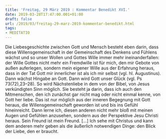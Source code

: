 ```yaml
---
title: 'Freitag, 29 März 2019 : Kommentar Benedikt XVI.'
date: 2019-03-28T17:47:00.001+01:00
draft: false
url: /2019/03/freitag-29-marz-2019-kommentar-benedikt.html
tags: 
- MEDITATIO
---
```


Die Liebesgeschichte zwischen Gott und Mensch besteht eben darin, dass diese Willensgemeinschaft in der Gemeinschaft des Denkens und Fühlens wächst und so unser Wollen und Gottes Wille immer mehr ineinanderfallen: der Wille Gottes nicht mehr ein Fremdwille ist für mich, den mir Gebote von außen auferlegen, sondern mein eigener Wille aus der Erfahrung heraus, dass in der Tat Gott mir innerlicher ist als ich mir selbst (vgl. hl. Augustinus). Dann wächst Hingabe an Gott. Dann wird Gott unser Glück (vgl. Ps 73(72),23–28). So wird Nächstenliebe in dem von der Bibel, von Jesus verkündigten Sinn möglich. Sie besteht ja darin, dass ich auch den Mitmenschen, den ich zunächst gar nicht mag oder nicht einmal kenne, von Gott her liebe. Das ist nur möglich aus der inneren Begegnung mit Gott heraus, die Willensgemeinschaft geworden ist und bis ins Gefühl hineinreicht. Dann lerne ich, diesen anderen nicht mehr bloß mit meinen Augen und Gefühlen anzusehen, sondern aus der Perspektive Jesu Christi heraus. Sein Freund ist mein Freund. \[...\] Ich sehe mit Christus und kann dem anderen mehr geben als die äußerlich notwendigen Dinge: den Blick der Liebe, den er braucht.